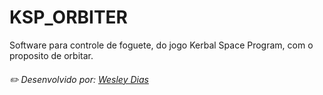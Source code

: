 # KSP_ORBITER
Software para controle de foguete, do jogo Kerbal Space Program, com o proposito de orbitar.

###### ✏️ Desenvolvido por: [*Wesley Dias*](https://github.com/WeDias)
